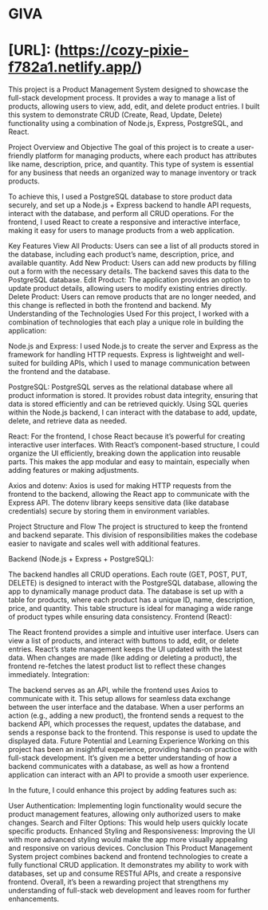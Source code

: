 # GIVA

# [URL]: (https://cozy-pixie-f782a1.netlify.app/)

This project is a Product Management System designed to showcase the full-stack development process. It provides a way to manage a list of products, allowing users to view, add, edit, and delete product entries. I built this system to demonstrate CRUD (Create, Read, Update, Delete) functionality using a combination of Node.js, Express, PostgreSQL, and React.

Project Overview and Objective
The goal of this project is to create a user-friendly platform for managing products, where each product has attributes like name, description, price, and quantity. This type of system is essential for any business that needs an organized way to manage inventory or track products.

To achieve this, I used a PostgreSQL database to store product data securely, and set up a Node.js + Express backend to handle API requests, interact with the database, and perform all CRUD operations. For the frontend, I used React to create a responsive and interactive interface, making it easy for users to manage products from a web application.

Key Features
View All Products: Users can see a list of all products stored in the database, including each product’s name, description, price, and available quantity.
Add New Product: Users can add new products by filling out a form with the necessary details. The backend saves this data to the PostgreSQL database.
Edit Product: The application provides an option to update product details, allowing users to modify existing entries directly.
Delete Product: Users can remove products that are no longer needed, and this change is reflected in both the frontend and backend.
My Understanding of the Technologies Used
For this project, I worked with a combination of technologies that each play a unique role in building the application:

Node.js and Express: I used Node.js to create the server and Express as the framework for handling HTTP requests. Express is lightweight and well-suited for building APIs, which I used to manage communication between the frontend and the database.

PostgreSQL: PostgreSQL serves as the relational database where all product information is stored. It provides robust data integrity, ensuring that data is stored efficiently and can be retrieved quickly. Using SQL queries within the Node.js backend, I can interact with the database to add, update, delete, and retrieve data as needed.

React: For the frontend, I chose React because it’s powerful for creating interactive user interfaces. With React’s component-based structure, I could organize the UI efficiently, breaking down the application into reusable parts. This makes the app modular and easy to maintain, especially when adding features or making adjustments.

Axios and dotenv: Axios is used for making HTTP requests from the frontend to the backend, allowing the React app to communicate with the Express API. The dotenv library keeps sensitive data (like database credentials) secure by storing them in environment variables.

Project Structure and Flow
The project is structured to keep the frontend and backend separate. This division of responsibilities makes the codebase easier to navigate and scales well with additional features.

Backend (Node.js + Express + PostgreSQL):

The backend handles all CRUD operations. Each route (GET, POST, PUT, DELETE) is designed to interact with the PostgreSQL database, allowing the app to dynamically manage product data.
The database is set up with a table for products, where each product has a unique ID, name, description, price, and quantity. This table structure is ideal for managing a wide range of product types while ensuring data consistency.
Frontend (React):

The React frontend provides a simple and intuitive user interface. Users can view a list of products, and interact with buttons to add, edit, or delete entries.
React’s state management keeps the UI updated with the latest data. When changes are made (like adding or deleting a product), the frontend re-fetches the latest product list to reflect these changes immediately.
Integration:

The backend serves as an API, while the frontend uses Axios to communicate with it. This setup allows for seamless data exchange between the user interface and the database.
When a user performs an action (e.g., adding a new product), the frontend sends a request to the backend API, which processes the request, updates the database, and sends a response back to the frontend. This response is used to update the displayed data.
Future Potential and Learning Experience
Working on this project has been an insightful experience, providing hands-on practice with full-stack development. It’s given me a better understanding of how a backend communicates with a database, as well as how a frontend application can interact with an API to provide a smooth user experience.

In the future, I could enhance this project by adding features such as:

User Authentication: Implementing login functionality would secure the product management features, allowing only authorized users to make changes.
Search and Filter Options: This would help users quickly locate specific products.
Enhanced Styling and Responsiveness: Improving the UI with more advanced styling would make the app more visually appealing and responsive on various devices.
Conclusion
This Product Management System project combines backend and frontend technologies to create a fully functional CRUD application. It demonstrates my ability to work with databases, set up and consume RESTful APIs, and create a responsive frontend. Overall, it’s been a rewarding project that strengthens my understanding of full-stack web development and leaves room for further enhancements.

